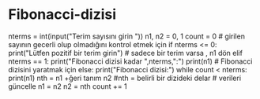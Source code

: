 # Fibonacci-dizisi
nterms = int(input("Terim sayısını girin  "))   n1, n2 = 0, 1 count = 0  # girilen sayının gecerli olup olmadığını kontrol etmek için if nterms &lt;= 0:    print("Lütfen pozitif bir terim girin") # sadece bir terim varsa , n1 dön elif nterms == 1:    print("Fibonacci dizisi kadar  ",nterms,":")    print(n1) # Fibonacci dizisini yaratmak için  else:    print("Fibonacci dizisi:")    while count &lt; nterms:        print(n1)        nth = n1 +ğeri tanım n2  #nth = belirli bir dizideki delar        # verileri güncelle        n1 = n2        n2 = nth        count += 1 
